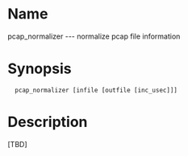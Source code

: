 # Name
pcap_normalizer --- normalize pcap file information

# Synopsis
```
  pcap_normalizer [infile [outfile [inc_usec]]]
```

# Description
[TBD]
